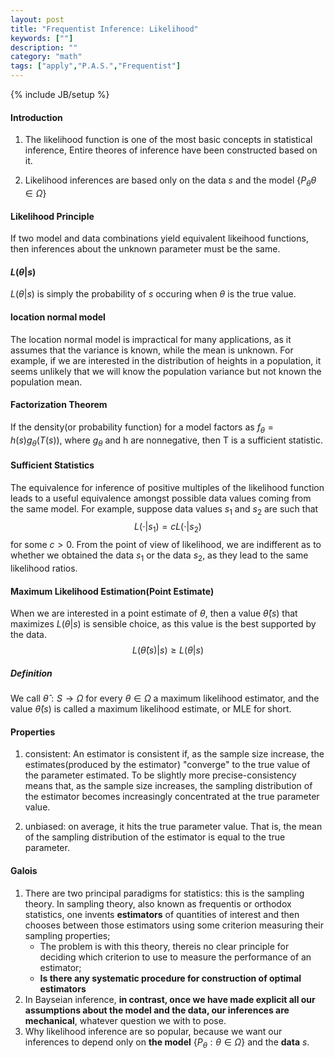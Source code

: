 ```yaml
---
layout: post
title: "Frequentist Inference: Likelihood"
keywords: [""] 
description: ""
category: "math"
tags: ["apply","P.A.S.","Frequentist"]
---
```

{% include JB/setup %}

#### Introduction
1. The likelihood function is one of the most basic concepts in statistical
inference, Entire theores of inference have been constructed based on it.

2. Likelihood inferences are based only on the data $s$ and the model
   $\{P_{\theta} \theta \in \Omega\}$


#### Likelihood Principle
If two model and data combinations yield equivalent likeihood functions, then
inferences about the unknown parameter must be the same.



#### $L(\theta|s)$
$L(\theta|s)$ is simply the probability of $s$ occuring when $\theta$ is the
true value.


#### location normal model
The location normal model is impractical for many applications, as it assumes
that the variance is known, while the mean is unknown. For example, if we are
interested in the distribution of heights in a population, it seems unlikely
that we will know the population variance but not known the population mean.

#### Factorization Theorem
If the density(or probability function) for a model factors as
$f_{\theta}=h(s)g_{\theta}(T(s))$, where $g_{\theta}$ and h are nonnegative,
then T is a sufficient statistic.

#### Sufficient Statistics
The equivalence for inference of positive multiples of the likelihood function
leads to a useful equivalence amongst possible data values coming from the same
model. For example, suppose data values $s_1$ and $s_2$ are such that 
$$L(\cdot|s_1)=cL(\cdot|s_2)$$ for some $c>0$. From the point of view of
likelihood, we are indifferent as to whether we obtained the data $s_1$ or the
data $s_2$, as they lead to the same likelihood ratios. 

#### Maximum Likelihood Estimation(Point Estimate)
When we are interested in a point estimate of $\theta$, then a value
$\hat{\theta}(s)$ that maximizes $L(\theta|s)$ is sensible choice, as this value
is the best supported by the data.<br />
$$
L(\hat{\theta}(s) | s) \geq L(\theta | s)
$$

##### Definition
We call $\hat{\theta}: S \rightarrow \Omega$ for every $\theta \in \Omega$ a
maximum likelihood estimator, and the value $\hat{\theta}(s)$ is called a
maximum likelihood estimate, or MLE for short.




#### Properties
1. consistent:
An estimator is consistent if, as the sample size increase, the
estimates(produced by the estimator) "converge" to the true value of the
parameter estimated. To be slightly more precise-consistency means that, as the
sample size increases, the sampling distribution of the estimator becomes
increasingly concentrated at the true parameter value.

2. unbiased:
on average, it hits the true parameter value. That is, the mean of the sampling
distribution of the estimator is equal to the true parameter.

#### Galois
1. There are two principal paradigms for statistics: this is the sampling
   theory. In sampling theory, also known as frequentis or orthodox statistics,
   one invents **estimators** of quantities of interest and then chooses between
   those estimators using some criterion measuring their sampling properties;
   - The problem is with this theory, thereis no clear principle for deciding
     which criterion to use to measure the performance of an estimator;
   - **Is there any systematic procedure for construction of optimal estimators**
2. In Bayseian inference, **in contrast, once we have made explicit all our
   assumptions about the model and the data, our inferences are mechanical**,
   whatever question we with to pose.
3. Why likelihood inference are so popular, because we want our inferences to
   depend only on **the model**  $\{P_{\theta}: \theta \in  \Omega\}$ and the **data** $s$.

